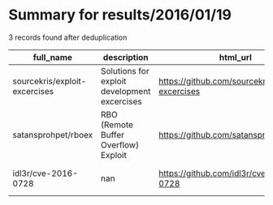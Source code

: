 
# Summary for results/2016/01/19
    
3 records found after deduplication

| full_name | description | html_url | matched_list | matched_count | pushed_at | size | stargazers_count | language | forks_count | vul_ids |
|-------------------------------|----------------------------------------------|--------------------------------------------------|----------------|-----------------|---------------------------|--------|--------------------|------------|---------------|-------------------|
| sourcekris/exploit-excercises | Solutions for exploit development excercises | https://github.com/sourcekris/exploit-excercises | ['exploit'] | 1 | 2016-01-19 11:39:24+00:00 | 14 | 1 | Python | 0 | [] |
| satansprohpet/rboex | RBO (Remote Buffer Overflow) Exploit | https://github.com/satansprohpet/rboex | ['exploit'] | 1 | 2016-01-19 08:16:49+00:00 | 15 | 0 | Python | 1 | [] |
| idl3r/cve-2016-0728 | nan | https://github.com/idl3r/cve-2016-0728 | ['cve-2'] | 1 | 2016-01-19 12:55:49+00:00 | 0 | 0 | nan | 0 | ['CVE-2016-0728'] |
